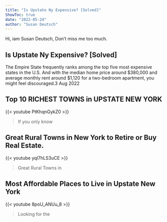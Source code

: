 ```yaml
---
title: "Is Upstate Ny Expensive? [Solved]"
ShowToc: true 
date: "2022-05-24"
author: "Susan Deutsch" 
---
```


Hi, iam Susan Deutsch, Don’t miss me too much.
## Is Upstate Ny Expensive? [Solved]
 The Empire State frequently ranks among the top five most expensive states in the U.S. And with the median home price around $380,000 and average monthly rent around $1,120 for a two-bedroom apartment, you might feel discouraged.3 Aug 2022

## Top 10 RICHEST TOWNS in UPSTATE NEW YORK
{{< youtube PtKhqnGykZ0 >}}
>If you only know 

## Great Rural Towns in New York to Retire or Buy Real Estate.
{{< youtube yql7hLS3uCE >}}
>Great Rural Towns in 

## Most Affordable Places to Live in Upstate New York
{{< youtube 8poU_ANUu_8 >}}
>Looking for the 

